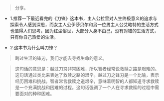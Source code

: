 >分享。

- 1.推荐一下最近看完的《刀锋》这本书，主人公拉里对人生终极意义的追求与探索令人感到深思，而女主人公伊莎贝尔和另一位男主人公艾略特的生活方式也值得人们思考，因为红尘俗世，大部分人身不由己，没有对错的生活方式，只有你自己热爱的生活。

- 2.这本书为什么叫刀锋？

>跨过生活的锋刃，我们才能去寻找生命的意义。

>这句话的意思是：越过刀刃非常困难，所以智者经常说救赎之路是艰难的。这句话通过类比来表达了救赎之路的艰辛。越过刀之锋刃是一个比喻，表示经历困难和挑战。智者常言救赎之道艰辛，意味着明智的人都知道寻求救赎是一个充满挑战和困难的过程。这句话强调了一个人在寻求救赎的过程中需要面对的种种困难。
